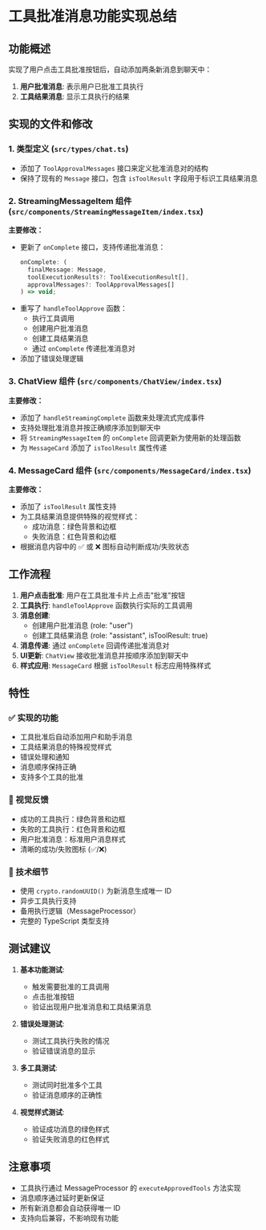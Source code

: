 # 工具批准消息功能实现总结

## 功能概述
实现了用户点击工具批准按钮后，自动添加两条新消息到聊天中：
1. **用户批准消息**: 表示用户已批准工具执行
2. **工具结果消息**: 显示工具执行的结果

## 实现的文件和修改

### 1. 类型定义 (`src/types/chat.ts`)
- 添加了 `ToolApprovalMessages` 接口来定义批准消息对的结构
- 保持了现有的 `Message` 接口，包含 `isToolResult` 字段用于标识工具结果消息

### 2. StreamingMessageItem 组件 (`src/components/StreamingMessageItem/index.tsx`)
**主要修改：**
- 更新了 `onComplete` 接口，支持传递批准消息：
  ```typescript
  onComplete: (
    finalMessage: Message,
    toolExecutionResults?: ToolExecutionResult[],
    approvalMessages?: ToolApprovalMessages[]
  ) => void;
  ```
- 重写了 `handleToolApprove` 函数：
  - 执行工具调用
  - 创建用户批准消息
  - 创建工具结果消息
  - 通过 `onComplete` 传递批准消息对
- 添加了错误处理逻辑

### 3. ChatView 组件 (`src/components/ChatView/index.tsx`)
**主要修改：**
- 添加了 `handleStreamingComplete` 函数来处理流式完成事件
- 支持处理批准消息并按正确顺序添加到聊天中
- 将 `StreamingMessageItem` 的 `onComplete` 回调更新为使用新的处理函数
- 为 `MessageCard` 添加了 `isToolResult` 属性传递

### 4. MessageCard 组件 (`src/components/MessageCard/index.tsx`)
**主要修改：**
- 添加了 `isToolResult` 属性支持
- 为工具结果消息提供特殊的视觉样式：
  - 成功消息：绿色背景和边框
  - 失败消息：红色背景和边框
- 根据消息内容中的 ✅ 或 ❌ 图标自动判断成功/失败状态

## 工作流程

1. **用户点击批准**: 用户在工具批准卡片上点击"批准"按钮
2. **工具执行**: `handleToolApprove` 函数执行实际的工具调用
3. **消息创建**: 
   - 创建用户批准消息 (role: "user")
   - 创建工具结果消息 (role: "assistant", isToolResult: true)
4. **消息传递**: 通过 `onComplete` 回调传递批准消息对
5. **UI更新**: `ChatView` 接收批准消息并按顺序添加到聊天中
6. **样式应用**: `MessageCard` 根据 `isToolResult` 标志应用特殊样式

## 特性

### ✅ 实现的功能
- 工具批准后自动添加用户和助手消息
- 工具结果消息的特殊视觉样式
- 错误处理和通知
- 消息顺序保持正确
- 支持多个工具的批准

### 🎨 视觉反馈
- 成功的工具执行：绿色背景和边框
- 失败的工具执行：红色背景和边框
- 用户批准消息：标准用户消息样式
- 清晰的成功/失败图标 (✅/❌)

### 🔧 技术细节
- 使用 `crypto.randomUUID()` 为新消息生成唯一 ID
- 异步工具执行支持
- 备用执行逻辑（MessageProcessor）
- 完整的 TypeScript 类型支持

## 测试建议

1. **基本功能测试**:
   - 触发需要批准的工具调用
   - 点击批准按钮
   - 验证出现用户批准消息和工具结果消息

2. **错误处理测试**:
   - 测试工具执行失败的情况
   - 验证错误消息的显示

3. **多工具测试**:
   - 测试同时批准多个工具
   - 验证消息顺序的正确性

4. **视觉样式测试**:
   - 验证成功消息的绿色样式
   - 验证失败消息的红色样式

## 注意事项

- 工具执行通过 MessageProcessor 的 `executeApprovedTools` 方法实现
- 消息顺序通过延时更新保证
- 所有新消息都会自动获得唯一 ID
- 支持向后兼容，不影响现有功能
